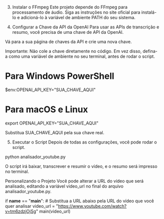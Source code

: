 
3. Instalar o FFmpeg
Este projeto depende do FFmpeg para processamento de áudio. Siga as instruções no site oficial para instalá-lo e adicioná-lo à variável de ambiente PATH do seu sistema.

4. Configurar a Chave da API da OpenAI
Para usar as APIs de transcrição e resumo, você precisa de uma chave de API da OpenAI.

Vá para a sua página de chaves da API e crie uma nova chave.

Importante: Não cole a chave diretamente no código. Em vez disso, defina-a como uma variável de ambiente no seu terminal, antes de rodar o script.

# Para Windows PowerShell
$env:OPENAI_API_KEY="SUA_CHAVE_AQUI"

# Para macOS e Linux
export OPENAI_API_KEY="SUA_CHAVE_AQUI"

Substitua SUA_CHAVE_AQUI pela sua chave real.

5. Executar o Script
Depois de todas as configurações, você pode rodar o script.

python analisador_youtube.py

O script irá baixar, transcrever e resumir o vídeo, e o resumo será impresso no terminal.

Personalizando o Projeto
Você pode alterar a URL do vídeo que será analisado, editando a variável video_url no final do arquivo analisador_youtube.py.

if __name__ == "__main__":
    # Substitua a URL abaixo pela URL do vídeo que você quer analisar
    video_url = "https://www.youtube.com/watch?v=tm6zdzjOjSg"
    main(video_url)
